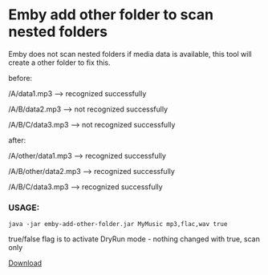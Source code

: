 # Emby add other folder to scan nested folders

Emby does not scan nested folders if media data is available, this tool will create a other folder to fix this.

before:

/A/data1.mp3 --> recognized successfully

/A/B/data2.mp3 --> not recognized successfully

/A/B/C/data3.mp3 --> not recognized successfully


after:

/A/other/data1.mp3 --> recognized successfully

/A/B/other/data2.mp3 --> recognized successfully

/A/B/C/data3.mp3 --> recognized successfully


### USAGE:
```shell
java -jar emby-add-other-folder.jar MyMusic mp3,flac,wav true
```

true/false flag is to activate DryRun mode - nothing changed with true, scan only

[Download](target/emby-add-other-folder.jar)
